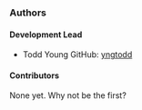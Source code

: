 ### Authors

#### Development Lead

* Todd Young GitHub: [yngtodd](https://github.com/yngtodd)

#### Contributors

None yet. Why not be the first?
